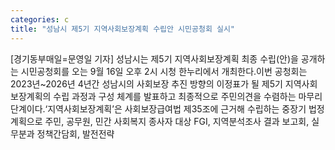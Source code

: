 ```yaml
---
categories: c
title: "성남시 제5기 지역사회보장계획 수립안 시민공청회 실시"
---
```

[경기동부매일=문영일 기자] 성남시는 제5기 지역사회보장계획 최종 수립(안)을 공개하는 시민공청회를 오는 9월 16일 오후 2시 시청 한누리에서 개최한다.이번 공청회는 2023년~2026년 4년간 성남시의 사회보장 추진 방향의 이정표가 될 제5기 지역사회보장계획의 수립 과정과 구성 체계를 발표하고 최종적으로 주민의견을 수렴하는 마무리 단계이다.‘지역사회보장계획’은 사회보장급여법 제35조에 근거해 수립하는 중장기 법정 계획으로 주민, 공무원, 민간 사회복지 종사자 대상 FGI, 지역분석조사 결과 보고회, 실무분과 정책간담회, 발전전략